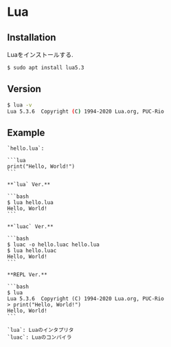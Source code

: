 # Lua

## Installation

Luaをインストールする.

```bash
$ sudo apt install lua5.3
```

## Version

```bash
$ lua -v
Lua 5.3.6  Copyright (C) 1994-2020 Lua.org, PUC-Rio
```

## Example

````{tab} Code
`hello.lua`:

```lua
print("Hello, World!")
```
````

````{tab} Console
**`lua` Ver.**

```bash
$ lua hello.lua
Hello, World!
```

**`luac` Ver.**

```bash
$ luac -o hello.luac hello.lua
$ lua hello.luac
Hello, World!
```

**REPL Ver.**

```bash
$ lua
Lua 5.3.6  Copyright (C) 1994-2020 Lua.org, PUC-Rio
> print("Hello, World!")
Hello, World!
```
````

```{tip}
`lua`: Luaのインタプリタ  
`luac`: Luaのコンパイラ
```

